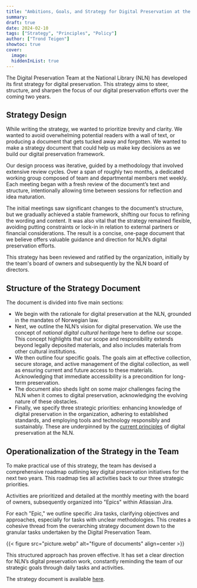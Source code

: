 ```yaml
---
title: "Ambitions, Goals, and Strategy for Digital Preservation at the National Library"
summary:
draft: true
date: 2024-02-10
tags: ["Strategy", "Principles", "Policy"]
author: ["Trond Teigen"]
showtoc: true
cover:
  image: 
  hiddenInList: true
---
```


The Digital Preservation Team at the National Library (NLN) has developed its first strategy for digital preservation. This strategy aims to steer, structure, and sharpen the focus of our digital preservation efforts over the coming two years.

## Strategy Design

While writing the strategy, we wanted to prioritize brevity and clarity. We wanted to avoid overwhelming potential readers with a wall of text, or producing a document that gets tucked away and forgotten. We wanted to make a strategy document that could help us make key decisions as we build our digital preservation framework.

Our design process was iterative, guided by a methodology that involved extensive review cycles. Over a span of roughly two months, a dedicated working group composed of team and departmental members met weekly. Each meeting began with a fresh review of the document’s text and structure, intentionally allowing time between sessions for reflection and idea maturation. 

The initial meetings saw significant changes to the document’s structure, but we gradually achieved a stable framework, shifting our focus to refining the wording and content. It was also vital that the strategy remained flexible, avoiding putting constraints or lock-in in relation to external partners or financial considerations. The result is a concise, one-page document that we believe offers valuable guidance and direction for NLN’s digital preservation efforts.

This strategy has been reviewed and ratified by the organization, initially by the team's board of owners and subsequently by the NLN board of directors.

## Structure of the Strategy Document

The document is divided into five main sections:

- We begin with the rationale for digital preservation at the NLN, grounded in the mandates of Norwegian law.
- Next, we outline the NLN’s vision for digital preservation. We use the concept of *national digital cultural heritage* here to define our scope. This concept highlights that our scope and responsibility extends beyond legally deposited materials, and also includes materials from other cultural institutions.
- We then outline four specific goals. The goals aim at effective collection, secure storage, and active management of the digital collection, as well as ensuring current and future access to these materials. Acknowledging that immediate accessibility is a precondition for long-term preservation.
- The document also sheds light on some major challenges facing the NLN when it comes to digital preservation, acknowledging the evolving nature of these obstacles.
- Finally, we specify three strategic priorities: enhancing knowledge of digital preservation in the organization, adhering to established standards, and employing tools and technology responsibly and sustainably. These are underpinned by the [current principles](/docs/principles/) of digital preservation at the NLN.

## Operationalization of the Strategy in the Team

To make practical use of this strategy, the team has devised a comprehensive roadmap outlining key digital preservation initiatives for the next two years. This roadmap ties all activities back to our three strategic priorities.

Activities are prioritized and detailed at the monthly meeting with the board of owners, subsequently organized into "Epics" within Atlassian Jira.

For each "Epic," we outline specific Jira tasks, clarifying objectives and approaches, especially for tasks with unclear methodologies. This creates a cohesive thread from the overarching strategy document down to the granular tasks undertaken by the Digital Preservation Team.

{{< figure src="picture.webp" alt="figure of documents" align=center >}}

This structured approach has proven effective. It has set a clear direction for NLN’s digital preservation work, constantly reminding the team of our strategic goals through daily tasks and activities.

The strategy document is available [here](/docs/strategy/).
